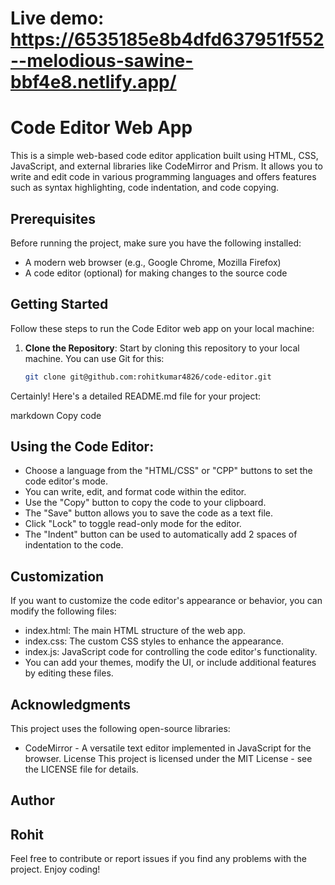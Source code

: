 # Live demo: https://6535185e8b4dfd637951f552--melodious-sawine-bbf4e8.netlify.app/
# Code Editor Web App

This is a simple web-based code editor application built using HTML, CSS, JavaScript, and external libraries like CodeMirror and Prism. It allows you to write and edit code in various programming languages and offers features such as syntax highlighting, code indentation, and code copying.

## Prerequisites

Before running the project, make sure you have the following installed:

- A modern web browser (e.g., Google Chrome, Mozilla Firefox)
- A code editor (optional) for making changes to the source code

## Getting Started

Follow these steps to run the Code Editor web app on your local machine:

1. **Clone the Repository**: Start by cloning this repository to your local machine. You can use Git for this:

   ```bash
   git clone git@github.com:rohitkumar4826/code-editor.git


Certainly! Here's a detailed README.md file for your project:

markdown
Copy code

## Using the Code Editor:

- Choose a language from the "HTML/CSS" or "CPP" buttons to set the code editor's mode.
- You can write, edit, and format code within the editor.
- Use the "Copy" button to copy the code to your clipboard.
- The "Save" button allows you to save the code as a text file.
- Click "Lock" to toggle read-only mode for the editor.
- The "Indent" button can be used to automatically add 2 spaces of indentation to the code.

## Customization
If you want to customize the code editor's appearance or behavior, you can modify the following files:

- index.html: The main HTML structure of the web app.
- index.css: The custom CSS styles to enhance the appearance.
- index.js: JavaScript code for controlling the code editor's functionality.
- You can add your themes, modify the UI, or include additional features by editing these files.

## Acknowledgments
This project uses the following open-source libraries:

- CodeMirror - A versatile text editor implemented in JavaScript for the browser.
License
This project is licensed under the MIT License - see the LICENSE file for details.

## Author
## Rohit
Feel free to contribute or report issues if you find any problems with the project. Enjoy coding!
